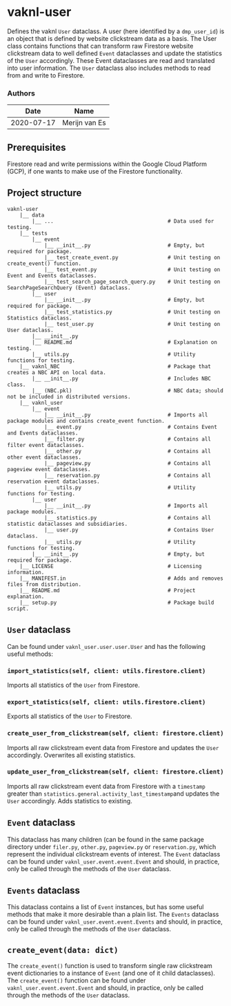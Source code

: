 # vaknl-user

Defines the vaknl `User` dataclass. A user (here identified by a `dmp_user_id`) is an object 
that is defined by website clickstream data as a basis. The User class contains functions 
that can transform raw Firestore website clickstream data to well defined `Event` 
dataclasses and update the statistics of the `User` accordingly. These Event dataclasses are 
read and translated into user information. The `User` dataclass also includes methods to 
read from and write to Firestore.

### Authors 
| Date   | Name   |
| ------ | ------ |
| 2020-07-17 | Merijn van Es | 


## Prerequisites

Firestore read and write permissions within the Google Cloud Platform (GCP), if one wants to 
make use of the Firestore functionality.


## Project structure
```
vaknl-user
    |__ data
        |__ ...                                     # Data used for testing.
    |__ tests
        |__ event
            |__ __init__.py                         # Empty, but required for package.
            |__ test_create_event.py                # Unit testing on create_event() function.
            |__ test_event.py                       # Unit testing on Event and Events dataclasses.
            |__ test_search_page_search_query.py    # Unit testing on SearchPageSearchQuery (Event) dataclass.
        |__ user
            |__ __init__.py                         # Empty, but required for package.
            |__ test_statistics.py                  # Unit testing on Statistics dataclass.
            |__ test_user.py                        # Unit testing on User dataclass.
        |__ __init__.py
        |__ README.md                               # Explanation on testing.
        |__ utils.py                                # Utility functions for testing.
    |__ vaknl_NBC                                   # Package that creates a NBC API on local data.
        |__ __init__.py                             # Includes NBC class.
        |__ (NBC.pkl)                               # NBC data; should not be included in distributed versions.
    |__ vaknl_user
        |__ event
            |__ __init__.py                         # Imports all package modules and contains create_event function.
            |__ event.py                            # Contains Event and Events dataclasses.
            |__ filter.py                           # Contains all filter event dataclasses.
            |__ other.py                            # Contains all other event dataclasses.
            |__ pageview.py                         # Contains all pageview event dataclasses.
            |__ reservation.py                      # Contains all reservation event dataclasses.
            |__ utils.py                            # Utility functions for testing.
        |__ user
            |__ __init__.py                         # Imports all package modules.
            |__ statistics.py                       # Contains all statistic dataclasses and subsidiaries.
            |__ user.py                             # Contains User dataclass.
            |__ utils.py                            # Utility functions for testing.
        |__ __init__.py                             # Empty, but required for package.
    |__ LICENSE                                     # Licensing information.
    |__ MANIFEST.in                                 # Adds and removes files from distribution.
    |__ README.md                                   # Project explanation.
    |__ setup.py                                    # Package build script.
```


## `User` dataclass

Can be found under `vaknl_user.user.user.User` and has the following useful methods:

### `import_statistics(self, client: utils.firestore.client)`
Imports all statistics of the `User` from Firestore.

### `export_statistics(self, client: utils.firestore.client)`
Exports all statistics of the `User` to Firestore.

### `create_user_from_clickstream(self, client: firestore.client)`
Imports all raw clickstream event data from Firestore and updates the `User` accordingly. 
Overwrites all existing statistics.

### `update_user_from_clickstream(self, client: firestore.client)`
Imports all raw clickstream event data from Firestore with a `timestamp` greater than 
`statistics.general.activity_last_timestamp`and updates the `User` accordingly. Adds 
statistics to existing.


## `Event` dataclass

This dataclass has many children (can be found in the same package directory under 
`filer.py`, `other.py`, `pageview.py` or `reservation.py`, which represent the individual 
clickstream events of interest. The `Event` dataclass can be found under 
`vaknl_user.event.event.Event` and should, in practice, only be called through the methods 
of the `User` dataclass.


## `Events` dataclass

This dataclass contains a list of `Event` instances, but has some useful methods that make 
it more desirable than a plain list. The `Events` dataclass can be found under 
`vaknl_user.event.event.Events` and should, in practice, only be called through the methods 
of the `User` dataclass.


## `create_event(data: dict)`

The `create_event()` function is used to transform single raw clickstream event 
dictionaries to a instance of `Event` (and one of it child dataclasses). The 
`create_event()` function can be found under `vaknl_user.event.event.Event` and should, in 
practice, only be called through the methods of the `User` dataclass.
